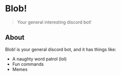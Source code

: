 # Blob!
> Your general interesting discord bot!

## About
Blob! is your general discord bot, and it has things like:
- A naughty word patrol (lol)
- Fun commands
- Memes